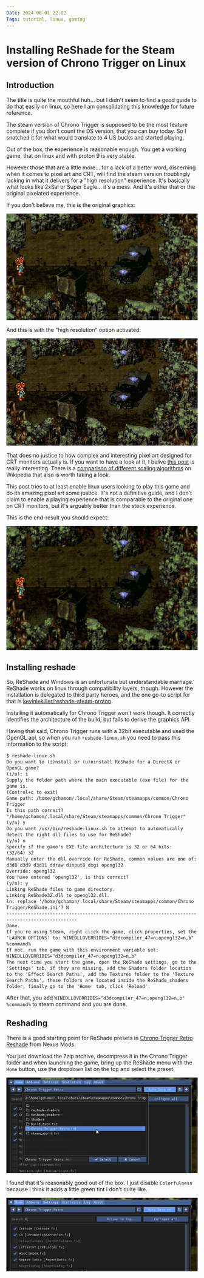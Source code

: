 ```yaml
---
Date: 2024-08-01 22:02
Tags: tutorial, linux, gaming
---
```


# Installing ReShade for the Steam version of Chrono Trigger on Linux

## Introduction

The title is quite the mouthful huh... but I didn't seem to find a good guide to do that easily on linux, so here I am consolidating this knowledge for future reference.

The steam version of Chrono Trigger is supposed to be the most feature complete if you don't count the DS version, that you can buy today. So I snatched it for what would
translate to 4 US bucks and started playing.

Out of the box, the experience is reasonable enough. You get a working game, that on linux and with proton 9 is very stable.

However those that are a little more... for a lack of a better word, discerning when it comes to pixel art and CRT, will find the steam version troublingly lacking in what
it delivers for a "high resolution" experience. It's basically what looks like 2xSal or Super Eagle... it's a mess. And it's either that or the original pixelated experience.

If you don't believe me, this is the original graphics:

![original](/images/chrono-trigger-reshade/original.png)

And this is with the "high resolution" option activated:

![high-res](/images/chrono-trigger-reshade/high-res.png)

That does no justice to how complex and interesting pixel art designed for CRT monitors actually is. If you want to have a look at it, I belive
[this post](https://www.datagubbe.se/crt/) is really interesting. There is a [comparison of different scaling algorithms](https://en.wikipedia.org/wiki/Pixel-art_scaling_algorithms)
on Wikipedia that also is worth taking a look.

This post tries to at least enable linux users looking to play this game and do its amazing pixel art some justice. It's not a definitive guide, and I don't claim to enable
a playing experience that is comparable to the original one on CRT monitors, but it's arguably better than the stock experience.

This is the end-result you should expect:

![with-reshade](/images/chrono-trigger-reshade/with-reshade.png)

## Installing reshade

So, ReShade and Windows is an unfortunate but understandable marriage. ReShade works on linux through compatibility layers, though. However the installation is delegated to
third party heroes, and the one go-to script for that is [kevinlekiller/reshade-steam-proton](https://github.com/kevinlekiller/reshade-steam-proton).

Installing it automatically for Chrono Trigger won't work though. It correctly identifies the architecture of the build, but fails to derive the graphics API.

Having that said, Chrono Trigger runs with a 32bit executable and used the OpenGL api, so when you run `reshade-linux.sh` you need to pass this information to the script:

```
$ reshade-linux.sh
Do you want to (i)nstall or (u)ninstall ReShade for a DirectX or OpenGL game?
(i/u): i
Supply the folder path where the main executable (exe file) for the game is.
(Control+c to exit)
Game path: /home/gchamon/.local/share/Steam/steamapps/common/Chrono Trigger
Is this path correct? "/home/gchamon/.local/share/Steam/steamapps/common/Chrono Trigger"
(y/n) y
Do you want /usr/bin/reshade-linux.sh to attempt to automatically detect the right dll files to use for ReShade?
(y/n) n
Specify if the game's EXE file architecture is 32 or 64 bits:
(32/64) 32
Manually enter the dll override for ReShade, common values are one of: d3d8 d3d9 d3d11 ddraw dinput8 dxgi opengl32
Override: opengl32
You have entered 'opengl32', is this correct?
(y/n): y
Linking ReShade files to game directory.
Linking ReShade32.dll to opengl32.dll.
ln: replace '/home/gchamon/.local/share/Steam/steamapps/common/Chrono Trigger/ReShade.ini'? N
------------------------------------------------------------------------------------------------
Done.
If you're using Steam, right click the game, click properties, set the 'LAUNCH OPTIONS' to: WINEDLLOVERRIDES="d3dcompiler_47=n;opengl32=n,b" %command%
If not, run the game with this environment variable set: WINEDLLOVERRIDES="d3dcompiler_47=n;opengl32=n,b"
The next time you start the game, open the ReShade settings, go to the 'Settings' tab, if they are missing, add the Shaders folder location to the 'Effect Search Paths', add the Textures folder to the 'Texture Search Paths', these folders are located inside the ReShade_shaders folder, finally go to the 'Home' tab, click 'Reload'.
```

After that, you add `WINEDLLOVERRIDES="d3dcompiler_47=n;opengl32=n,b" %command%` to steam command and you are done.

## Reshading

There is a good starting point for ReShade presets in [Chrono Trigger Retro Reshade](https://www.nexusmods.com/chronotrigger/mods/2?tab=posts) from Nexus Mods.

You just download the 7zip archive, decompress it in the Chrono Trigger folder and when launching the game, bring up the ReShade menu with the `Home` button, use the dropdown list on the top and
select the preset.

![select-ini](/images/chrono-trigger-reshade/select-ini.png)

I found that it's reasonably good out of the box. I just disable `Colorfulness` because I think it adds a little green tint I don't quite like.

![effect-selection](/images/chrono-trigger-reshade/effect-selection.png)
